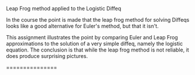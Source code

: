 Leap Frog method applied to the Logistic Diffeq

In the course the point is made that the leap frog method for solving Diffeqs
looks like a good alternative for Euler's method, but that it isn't.

This assignment illustrates the point by comparing Euler and Leap Frog approximations to the solution of a very simple diffeq, namely the logistic equation.
The conclusion is that while the leap frog method is not reliable, it does
produce surprising pictures.

===============

